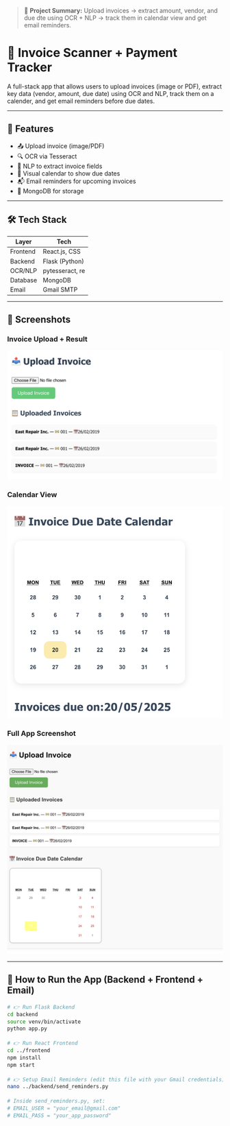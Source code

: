 > 📌 **Project Summary:** Upload invoices → extract amount, vendor, and due dte using OCR + NLP → track them in calendar view and get email reminders.

# 📄 Invoice Scanner + Payment Tracker

A full-stack app that allows users to upload invoices (image or PDF), 
extract key data (vendor, amount, due date) using OCR and NLP, track them 
on a calender, and get email reminders before due dates.

---

## 🚀 Features

- 📤 Upload invoice (image/PDF)
- 🔍 OCR via Tesseract
- 🧠 NLP to extract invoice fields
- 📅 Visual calendar to show due dates
- 📬 Email reminders for upcoming invoices
- 💾 MongoDB for storage

---

## 🛠 Tech Stack

| Layer      | Tech                    |
|------------|-------------------------|
| Frontend   | React.js, CSS           |
| Backend    | Flask (Python)          |
| OCR/NLP    | pytesseract, re         |
| Database   | MongoDB                 |
| Email      | Gmail SMTP              |

---

## 📸 Screenshots

### Invoice Upload + Result
![Invoice Upload](frontend/public/invoice-upload-result.png)

### Calendar View
![Calendar View](frontend/public/invoice-calendar-view.png)

### Full App Screenshot
![Full App](frontend/public/invoice-app-main.png)

---

## 🧪 How to Run the App (Backend + Frontend + Email)

```bash
# 👉 Run Flask Backend
cd backend
source venv/bin/activate
python app.py

# 👉 Run React Frontend
cd ../frontend
npm install
npm start

# 👉 Setup Email Reminders (edit this file with your Gmail credentials)
nano ../backend/send_reminders.py

# Inside send_reminders.py, set:
# EMAIL_USER = "your_email@gmail.com"
# EMAIL_PASS = "your_app_password"


